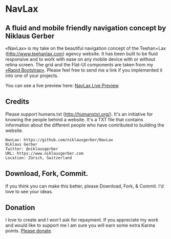 # NavLax
## A fluid and mobile friendly navigation concept by Niklaus Gerber
«NavLax» is my take on the beautiful navigation concept of the Teehan+Lax (http://www.teehanlax.com) agency website. It has been built to be fluid responsive and to work with ease on any mobile device with or without retina screen. The grid and the Flat-UI components are taken from my [«Rapid Bootstrap»](https://github.com/niklausgerber/Rapid-Bootstrap "Rapid Bootstrap"). Please feel free to send me a link if you implemented it into one of your projects.

You can see a live preview here: <a href='http://clients.niklausgerber.com/navlax/navlax.html' title='NavLax Live Preview' target='_blank'>NavLax Live Preview</a>

## Credits
Please support humans.txt (http://humanstxt.org/). It's an initiative for knowing the people behind a website. It's a TXT file that contains information about the different people who have contributed to building the website.

	NavLax: https://github.com/niklausgerber/NavLax
	Niklaus Gerber
	Twitter: @niklausgerber
	URL: https://www.niklausgerber.com
	Location: Zürich, Switzerland

## Download, Fork, Commit.
If you think you can make this better, please Download, Fork, & Commit. I'd love to see your ideas.

## Donation
I love to create and I won't ask for repayment. If you appreciate my work and would like to support me I am sure you will earn some extra Karma points. <a href="https://www.paypal.me/NiklausGerber" target="_blank" title="Please donate">Please donate</a>.